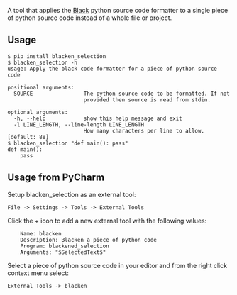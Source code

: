 A tool that applies the [Black](https://github.com/psf/black) python source
code formatter to a single piece of python source code instead of a whole
file or project.

Usage
-----
``` schell script
$ pip install blacken_selection
$ blacken_selection -h
usage: Apply the black code formatter for a piece of python source code

positional arguments:
  SOURCE                The python source code to be formatted. If not
                        provided then source is read from stdin.

optional arguments:
  -h, --help            show this help message and exit
  -l LINE_LENGTH, --line-length LINE_LENGTH
                        How many characters per line to allow. [default: 88]
$ blacken_selection "def main(): pass"
def main():
    pass
```


Usage from PyCharm
------------------

Setup blacken_selection as an external tool:
```
File -> Settings -> Tools -> External Tools
```

Click the + icon to add a new external tool with the following values:
```
    Name: blacken
    Description: Blacken a piece of python code
    Program: blackened_selection
    Arguments: "$SelectedText$"
```
Select a piece of python source code in your editor and from the right click
context menu select:
```
External Tools -> blacken
```

